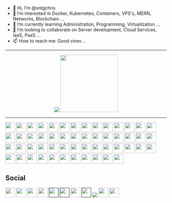 - 👋 Hi, I’m @sntgchns
- 👀 I’m interested in Docker, Kubernetes, Containers, VPS's, MERN, Networks, Blockchain ...
- 🌱 I’m currently learning Administration, Programming, Virtualization ...
- 💞️ I’m looking to collaborate on Server development, Cloud Services, IaaS, PaaS ...
- 📫 How to reach me: Good vives ...
<hr>
<p align="center">
<img src="https://github-readme-stats.vercel.app/api?username=sntgchns&show_icons=true&theme=github_dark&hide=stars&line_height=27" />
<img src="https://github-readme-stats.vercel.app/api/top-langs/?username=sntgchns&theme=github_dark&langs_count=8" style="height:179px;" />
</p>
<!--<div>
<img height="24" width="24" src="https://cdn.jsdelivr.net/npm/simple-icons@v6/icons/html5.svg" />
<img height="24" width="24" src="https://cdn.jsdelivr.net/npm/simple-icons@v6/icons/css3.svg" />
<img height="24" width="24" src="https://cdn.jsdelivr.net/npm/simple-icons@v6/icons/javascript.svg" />
<img height="24" width="24" src="https://cdn.jsdelivr.net/npm/simple-icons@v6/icons/nodedotjs.svg" />
<img height="24" width="24" src="https://cdn.jsdelivr.net/npm/simple-icons@v6/icons/bootstrap.svg" />
<img height="24" width="24" src="https://cdn.jsdelivr.net/npm/simple-icons@v6/icons/jquery.svg" />
<img height="24" width="24" src="https://cdn.jsdelivr.net/npm/simple-icons@v6/icons/vuedotjs.svg" />
<img height="24" width="24" src="https://cdn.jsdelivr.net/npm/simple-icons@v6/icons/react.svg" />
<img height="24" width="24" src="https://cdn.jsdelivr.net/npm/simple-icons@v6/icons/python.svg" />
<img height="24" width="24" src="https://cdn.jsdelivr.net/npm/simple-icons@v6/icons/flask.svg" />
<img height="24" width="24" src="https://cdn.jsdelivr.net/npm/simple-icons@v6/icons/php.svg" />
<img height="24" width="24" src="https://cdn.jsdelivr.net/npm/simple-icons@v6/icons/cplusplus.svg" />
<img height="24" width="24" src="https://cdn.jsdelivr.net/npm/simple-icons@v6/icons/notepadplusplus.svg" />
<img height="24" width="24" src="https://cdn.jsdelivr.net/npm/simple-icons@v6/icons/visualstudiocode.svg" />
<img height="24" width="24" src="https://cdn.jsdelivr.net/npm/simple-icons@v6/icons/windowsterminal.svg" />
<img height="24" width="24" src="https://cdn.jsdelivr.net/npm/simple-icons@v6/icons/codepen.svg" />
<img height="24" width="24" src="https://cdn.jsdelivr.net/npm/simple-icons@v6/icons/fontawesome.svg" />
<img height="24" width="24" src="https://cdn.jsdelivr.net/npm/simple-icons@v6/icons/docker.svg" />
<img height="24" width="24" src="https://cdn.jsdelivr.net/npm/simple-icons@v6/icons/apache.svg" />
<img height="24" width="24" src="https://cdn.jsdelivr.net/npm/simple-icons@v6/icons/nginx.svg" />
<img height="24" width="24" src="https://cdn.jsdelivr.net/npm/simple-icons@v6/icons/openssl.svg" />
<img height="24" width="24" src="https://cdn.jsdelivr.net/npm/simple-icons@v6/icons/mysql.svg" />
<img height="24" width="24" src="https://cdn.jsdelivr.net/npm/simple-icons@v6/icons/phpmyadmin.svg" />
<img height="24" width="24" src="https://cdn.jsdelivr.net/npm/simple-icons@v6/icons/github.svg" />
<img height="24" width="24" src="https://cdn.jsdelivr.net/npm/simple-icons@v6/icons/godaddy.svg" />
<img height="24" width="24" src="https://cdn.jsdelivr.net/npm/simple-icons@v6/icons/adobephotoshop.svg" />
<img height="24" width="24" src="https://cdn.jsdelivr.net/npm/simple-icons@v6/icons/kubernetes.svg" />
<img height="24" width="24" src="https://cdn.jsdelivr.net/npm/simple-icons@v6/icons/mongodb.svg" />
<img height="24" width="24" src="https://cdn.jsdelivr.net/npm/simple-icons@v6/icons/mariadb.svg" />
<img height="24" width="24" src="https://cdn.jsdelivr.net/npm/simple-icons@v6/icons/serverless.svg" />
<img height="24" width="24" src="https://cdn.jsdelivr.net/npm/simple-icons@v6/icons/wireshark.svg" />
<img height="24" width="24" src="https://cdn.jsdelivr.net/npm/simple-icons@v6/icons/stackoverflow.svg" />
<img height="24" width="24" src="https://cdn.jsdelivr.net/npm/simple-icons@v6/icons/windows.svg" />
<img height="24" width="24" src="https://cdn.jsdelivr.net/npm/simple-icons@v6/icons/pihole.svg" />
<img height="24" width="24" src="https://cdn.jsdelivr.net/npm/simple-icons@v6/icons/ubuntu.svg" />
<img height="24" width="24" src="https://cdn.jsdelivr.net/npm/simple-icons@v6/icons/debian.svg" />
<img height="24" width="24" src="https://cdn.jsdelivr.net/npm/simple-icons@v6/icons/kalilinux.svg" />
<img height="24" width="24" src="https://cdn.jsdelivr.net/npm/simple-icons@v6/icons/linux.svg" />
<img height="24" width="24" src="https://cdn.jsdelivr.net/npm/simple-icons@v6/icons/android.svg" />
<img height="24" width="24" src="https://cdn.jsdelivr.net/npm/simple-icons@v6/icons/microsoftoffice.svg" />
<img height="24" width="24" src="https://cdn.jsdelivr.net/npm/simple-icons@v6/icons/microsoftedge.svg" />
<img height="24" width="24" src="https://cdn.jsdelivr.net/npm/simple-icons@v6/icons/google.svg" />
<img height="24" width="24" src="https://cdn.jsdelivr.net/npm/simple-icons@v6/icons/googleanalytics.svg" />
<img height="24" width="24" src="https://cdn.jsdelivr.net/npm/simple-icons@v6/icons/googleads.svg" />
<img height="24" width="24" src="https://cdn.jsdelivr.net/npm/simple-icons@v6/icons/sketchup.svg" />
<img height="24" width="24" src="https://cdn.jsdelivr.net/npm/simple-icons@v6/icons/blockchaindotcom.svg" />
<img height="24" width="24" src="https://cdn.jsdelivr.net/npm/simple-icons@v6/icons/hyperledger.svg" />
<img height="24" width="24" src="https://cdn.jsdelivr.net/npm/simple-icons@v6/icons/bitcoin.svg" />
<img height="24" width="24" src="https://cdn.jsdelivr.net/npm/simple-icons@v6/icons/ethereum.svg" />
<img height="24" width="24" src="https://cdn.jsdelivr.net/npm/simple-icons@v6/icons/tether.svg" />
<img height="24" width="24" src="https://cdn.jsdelivr.net/npm/simple-icons@v6/icons/intel.svg" />
<img height="24" width="24" src="https://cdn.jsdelivr.net/npm/simple-icons@v6/icons/instagram.svg" />
<img height="24" width="24" src="https://cdn.jsdelivr.net/npm/simple-icons@v6/icons/facebook.svg" />
<img height="24" width="24" src="https://cdn.jsdelivr.net/npm/simple-icons@v6/icons/whatsapp.svg" />
<img height="24" width="24" src="https://cdn.jsdelivr.net/npm/simple-icons@v6/icons/telegram.svg" />
<img height="24" width="24" src="https://cdn.jsdelivr.net/npm/simple-icons@v6/icons/twitter.svg" />
<img height="24" width="24" src="https://cdn.jsdelivr.net/npm/simple-icons@v6/icons/youtube.svg" />
<img height="24" width="24" src="https://cdn.jsdelivr.net/npm/simple-icons@v6/icons/youtubemusic.svg" />
</div>-->
<hr>
<div>
<img height="30" src="https://img.shields.io/badge/-HTML5-0d1117?logo=html5&logoColor=E34F26&style=flat-square" />
<img height="30" src="https://img.shields.io/badge/-CSS3-0d1117?logo=css3&logoColor=1572B6&style=flat-square" />
<img height="30" src="https://img.shields.io/badge/-JavaScript-0d1117?logo=javascript&logoColor=F7DF1E&style=flat-square" />
<img height="30" src="https://img.shields.io/badge/-NodeJS-0d1117?logo=nodedotjs&logoColor=339933&style=flat-square" />
<img height="30" src="https://img.shields.io/badge/-Bootstrap-0d1117?logo=bootstrap&logoColor=7952B3&style=flat-square" />
<img height="30" src="https://img.shields.io/badge/-jQuery-0d1117?logo=jquery&logoColor=0769AD&style=flat-square" />
<img height="30" src="https://img.shields.io/badge/-Vue.js-0d1117?logo=vuedotjs&logoColor=4FC08D&style=flat-square" />
<img height="30" src="https://img.shields.io/badge/-ReactJS-0d1117?logo=react&logoColor=61DAFB&style=flat-square" />
<img height="30" src="https://img.shields.io/badge/-Python-0d1117?logo=python&logoColor=3776AB&style=flat-square" />
<img height="30" src="https://img.shields.io/badge/-Flask-0d1117?logo=flask&logoColor=000000&style=flat-square" />
<img height="30" src="https://img.shields.io/badge/-PHP-0d1117?logo=php&logoColor=777BB4&style=flat-square" />
<img height="30" src="https://img.shields.io/badge/-C++-0d1117?logo=cplusplus&logoColor=00599C&style=flat-square" />
<img height="30" src="https://img.shields.io/badge/-Notepad++-0d1117?logo=notepadplusplus&logoColor=90E59A&style=flat-square" />
<img height="30" src="https://img.shields.io/badge/-VSCode-0d1117?logo=visualstudiocode&logoColor=007ACC&style=flat-square" />
<img height="30" src="https://img.shields.io/badge/-Windows%20Terminal-0d1117?logo=windowsterminal&logoColor=4D4D4D&style=flat-square" />
<img height="30" src="https://img.shields.io/badge/-HyperV-0d1117?logo=microsoft&logoColor=5E5E5E&style=flat-square" />
<img height="30" src="https://img.shields.io/badge/-CodePen-0d1117?logo=codepen&logoColor=000000&style=flat-square" />
<img height="30" src="https://img.shields.io/badge/-GitHub-0d1117?logo=github&logoColor=181717&style=flat-square" />
<img height="30" src="https://img.shields.io/badge/-Font%20Awesome-0d1117?logo=fontawesome&logoColor=339AF0&style=flat-square" />
<img height="30" src="https://img.shields.io/badge/-Docker-0d1117?logo=docker&logoColor=2496ED&style=flat-square" />
<img height="30" src="https://img.shields.io/badge/-Apache-0d1117?logo=apache&logoColor=D22128&style=flat-square" />
<img height="30" src="https://img.shields.io/badge/-NGINX-0d1117?logo=nginx&logoColor=009639&style=flat-square" />
<img height="30" src="https://img.shields.io/badge/-Let’s%20Encrypt-0d1117?logo=letsencrypt&logoColor=003A70&style=flat-square" />
<img height="30" src="https://img.shields.io/badge/-OpenSSL-0d1117?logo=openssl&logoColor=721412&style=flat-square" />
<img height="30" src="https://img.shields.io/badge/-MySQL-0d1117?logo=mysql&logoColor=4479A1&style=flat-square" />
<img height="30" src="https://img.shields.io/badge/-phpMyAdmin-0d1117?logo=phpmyadmin&logoColor=6C78AF&style=flat-square" />
<img height="30" src="https://img.shields.io/badge/-GoDaddy-0d1117?logo=godaddy&logoColor=1BDBDB&style=flat-square" />
<img height="30" src="https://img.shields.io/badge/-Photoshop-0d1117?logo=adobephotoshop&logoColor=31A8FF&style=flat-square" />
<img height="30" src="https://img.shields.io/badge/-Kubernetes-0d1117?logo=kubernetes&logoColor=326CE5&style=flat-square" />
<img height="30" src="https://img.shields.io/badge/-MongoDB-0d1117?logo=mongodb&logoColor=47A248A&style=flat-square" />
<img height="30" src="https://img.shields.io/badge/-MariaDB-0d1117?logo=mariadb&logoColor=003545&style=flat-square" />
<img height="30" src="https://img.shields.io/badge/-Serverless-0d1117?logo=serverless&logoColor=FD5750&style=flat-square" />
<img height="30" src="https://img.shields.io/badge/-Wireshark-0d1117?logo=wireshark&logoColor=1679A7&style=flat-square" />
<img height="30" src="https://img.shields.io/badge/-Stack%20Overflow-0d1117?logo=stackoverflow&logoColor=F58025&style=flat-square" />
<img height="30" src="https://img.shields.io/badge/-Windows-0d1117?logo=windows&logoColor=0078D6&style=flat-square" />
<img height="30" src="https://img.shields.io/badge/-Pihole-0d1117?logo=pihole&logoColor=96060C&style=flat-square" />
<img height="30" src="https://img.shields.io/badge/-Ubuntu-0d1117?logo=ubuntu&logoColor=E95420&style=flat-square" />
<img height="30" src="https://img.shields.io/badge/-Debian-0d1117?logo=debian&logoColor=A81D33&style=flat-square" />
<img height="30" src="https://img.shields.io/badge/-Kali%20Linux-0d1117?logo=kalilinux&logoColor=557C94&style=flat-square" />
<img height="30" src="https://img.shields.io/badge/-Linux-0d1117?logo=linux&logoColor=FCC624&style=flat-square" />
<img height="30" src="https://img.shields.io/badge/-Android-0d1117?logo=android&logoColor=3DDC84&style=flat-square" />
<img height="30" src="https://img.shields.io/badge/-Microsoft%20Office-0d1117?logo=microsoftoffice&logoColor=D83B01&style=flat-square" />
<img height="30" src="https://img.shields.io/badge/-Microsoft%20Edge-0d1117?logo=microsoftedge&logoColor=0078D7&style=flat-square" />
<img height="30" src="https://img.shields.io/badge/-Google-0d1117?logo=google&logoColor=4285F4&style=flat-square" />
<img height="30" src="https://img.shields.io/badge/-Google%20Analytics-0d1117?logo=googleanalytics&logoColor=E37400&style=flat-square" />
<img height="30" src="https://img.shields.io/badge/-Google%20Ads-0d1117?logo=googleads&logoColor=4285F4&style=flat-square" />
<img height="30" src="https://img.shields.io/badge/-Google%20My%20Business-0d1117?logo=googlemybusiness&logoColor=4285F4&style=flat-square" />
<img height="30" src="https://img.shields.io/badge/-SketchUp-0d1117?logo=sketchup&logoColor=005F9E&style=flat-square" />
<img height="30" src="https://img.shields.io/badge/-Blockchain.com-0d1117?logo=blockchaindotcom&logoColor=121D33&style=flat-square" />
<img height="30" src="https://img.shields.io/badge/-Hyperledger-0d1117?logo=hyperledger&logoColor=2F3134&style=flat-square" />
<img height="30" src="https://img.shields.io/badge/-Bitcoin-0d1117?logo=bitcoin&logoColor=F7931A&style=flat-square" />
<img height="30" src="https://img.shields.io/badge/-Ethereum-0d1117?logo=ethereum&logoColor=3C3C3D&style=flat-square" />
<img height="30" src="https://img.shields.io/badge/-Tether-0d1117?logo=tether&logoColor=50AF95&style=flat-square" />
</div>
<h2>Social</h2>
<div>
<a href="https://www.instagram.com/santiagochinas/"><img height="30" src="https://img.shields.io/badge/-Instagram-0d1117?logo=instagram&logoColor=E4405F&style=flat-square" /></a>
<a href="https://www.facebook.com/sntgchns"><img height="30" src="https://img.shields.io/badge/-Facebook-0d1117?logo=facebook&logoColor=1877F2&style=flat-square" /></a>
<a href="https://wa.me/5492944960009"><img height="30" src="https://img.shields.io/badge/-WhatsApp-0d1117?logo=whatsapp&logoColor=25D366&style=flat-square" /></a>
<a href="https://linkedin.com/in/sntgchns"><img height="30" src="https://img.shields.io/badge/-LinkedIn-0d1117?logo=linkedin&logoColor=0A66C2&style=flat-square" /></a>
<a href=""><img height="30" src="https://img.shields.io/badge/-Telegram-0d1117?logo=telegram&logoColor=26A5E4&style=flat-square" /></a>
<a href=""><img height="30" src="https://img.shields.io/badge/-Discord-0d1117?logo=discord&logoColor=5865F2&style=flat-square" /></a>
<a href="https://twitter.com/santiagochinas"><img height="30" src="https://img.shields.io/badge/-Twitter-0d1117?logo=twitter&logoColor=1DA1F2&style=flat-square" /></a>
<a href=""><img height="30" src="https://img.shields.io/badge/-YouTube-0d1117?logo=youtube&logoColor=FF0000&style=flat-square" /></a>
<a href="https://music.youtube.com/watch?v=U6eFQDaJmnk&list=RDAMVMU6eFQDaJmnk"><img src="https://img.shields.io/badge/-YouTube%20Music-0d1117?logo=youtubemusic&logoColor=FF0000&style=flat-square" /></a>
<a href="mailto:santiagosonora@gmail.com"><img height="30" src="https://img.shields.io/badge/-Gmail-0d1117?logo=gmail&logoColor=EA4335&style=flat-square" /></a>
<a href="mailto:santiagochinas@hotmail.com"><img height="30" src="https://img.shields.io/badge/-Outlook-0d1117?logo=microsoftoutlook&logoColor=0078D4&style=flat-square" /></a>
</div>

<!---
sntgchns/sntgchns is a ✨ special ✨ repository because its `README.md` (this file) appears on your GitHub profile.
You can click the Preview link to take a look at your changes.
--->

